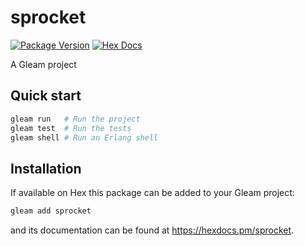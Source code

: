 # sprocket

[![Package Version](https://img.shields.io/hexpm/v/sprocket)](https://hex.pm/packages/sprocket)
[![Hex Docs](https://img.shields.io/badge/hex-docs-ffaff3)](https://hexdocs.pm/sprocket/)

A Gleam project

## Quick start

```sh
gleam run   # Run the project
gleam test  # Run the tests
gleam shell # Run an Erlang shell
```

## Installation

If available on Hex this package can be added to your Gleam project:

```sh
gleam add sprocket
```

and its documentation can be found at <https://hexdocs.pm/sprocket>.
